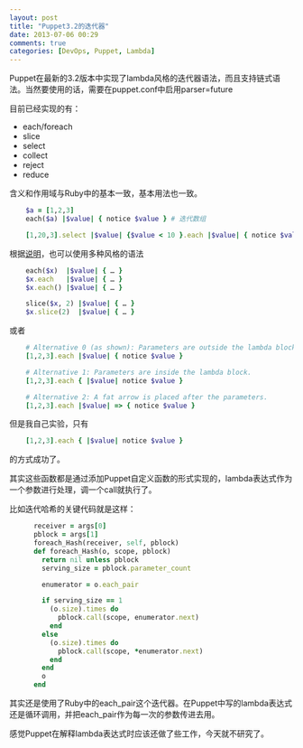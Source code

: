 ```yaml
---
layout: post
title: "Puppet3.2的迭代器"
date: 2013-07-06 00:29
comments: true
categories: [DevOps, Puppet, Lambda]
---
```


Puppet在最新的3.2版本中实现了lambda风格的迭代器语法，而且支持链式语法。当然要使用的话，需要在puppet.conf中启用parser=future

目前已经实现的有：

-   each/foreach
-   slice
-   select
-   collect
-   reject
-   reduce

含义和作用域与Ruby中的基本一致，基本用法也一致。
```ruby
    $a = [1,2,3]
    each($a) |$value| { notice $value } # 迭代数组

    [1,20,3].select |$value| {$value < 10 }.each |$value| { notice $value } # 链式语法
```
根据[说明](http://docs.puppetlabs.com/puppet/3/reference/lang_experimental_3_2.html#available-functions)，也可以使用多种风格的语法
```ruby
    each($x)  |$value| { … }
    $x.each   |$value| { … }
    $x.each() |$value| { … }

    slice($x, 2) |$value| { … }
    $x.slice(2)  |$value| { … }
```
或者
```ruby
    # Alternative 0 (as shown): Parameters are outside the lambda block.
    [1,2,3].each |$value| { notice $value }

    # Alternative 1: Parameters are inside the lambda block.
    [1,2,3].each { |$value| notice $value }

    # Alternative 2: A fat arrow is placed after the parameters.
    [1,2,3].each |$value| => { notice $value }
```
但是我自己实验，只有
```ruby
    [1,2,3].each { |$value| notice $value }
```
的方式成功了。

其实这些函数都是通过添加Puppet自定义函数的形式实现的，lambda表达式作为一个参数进行处理，调一个call就执行了。

比如迭代哈希的关键代码就是这样：
```ruby
      receiver = args[0]
      pblock = args[1]
      foreach_Hash(receiver, self, pblock)
      def foreach_Hash(o, scope, pblock)    
      	return nil unless pblock    
      	serving_size = pblock.parameter_count    

      	enumerator = o.each_pair    

      	if serving_size == 1      
      	  (o.size).times do        
      	    pblock.call(scope, enumerator.next)      
      	  end    
      	else      
      	  (o.size).times do   
      	    pblock.call(scope, *enumerator.next)      
      	  end    
      	end    
      	o  
      end
```
其实还是使用了Ruby中的each\_pair这个迭代器。在Puppet中写的lambda表达式还是循环调用，并把each\_pair作为每一次的参数传进去用。

感觉Puppet在解释lambda表达式时应该还做了些工作，今天就不研究了。


